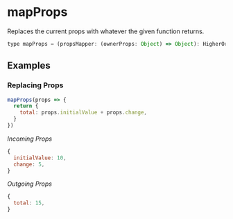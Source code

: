 # mapProps

Replaces the current props with whatever the given function returns.

```js
type mapProps = (propsMapper: (ownerProps: Object) => Object): HigherOrderComponent
```

## Examples

### Replacing Props

```js
mapProps(props => {
  return {
    total: props.initialValue + props.change,
  }
})
```

*Incoming Props*

```js
{
  initialValue: 10,
  change: 5,
}
```

*Outgoing Props*

```js
{
  total: 15,
}
```
